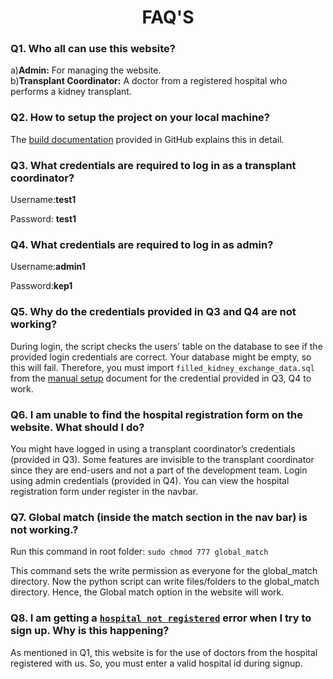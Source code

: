 # **<center>FAQ'S</center>**

### **Q1.** Who all can use this website?

 a)**Admin:** For managing the website.                      
         b)**Transplant Coordinator:** A doctor from a registered hospital who performs a kidney transplant.  

### **Q2.** How to setup the project on your local machine?

  The [build documentation](https://github.com/siv2r/kidney-exchange/blob/master/docs/build.md)  provided in GitHub explains this in detail.

### **Q3.** What credentials are required to log in as a transplant coordinator?


 Username:**test1** 
  
   Password: **test1**


### **Q4.** What credentials are required to log in as admin?

 Username:**admin1**
 
 Password:**kep1**
     


### **Q5.** Why do the credentials provided in Q3 and Q4 are not working?

 During login, the script checks the users’ table on the database to see if the provided login credentials are correct. Your database might be empty, so this will fail. Therefore, you must import `filled_kidney_exchange_data.sql` from the [manual setup](https://www.notion.so/Project-setup-Public-1a647ed8515c485f99f38e717acfa61b) document for the credential provided in Q3, Q4 to work.

### **Q6.** I am unable to find the hospital registration form on the website. What should I do?

 You might have logged in using a transplant coordinator’s credentials (provided in Q3). Some features are invisible to the transplant coordinator since they are end-users and not a part of the development team. Login using admin credentials (provided in Q4). You can view the hospital registration form under register in the navbar.

### **Q7.** Global match (inside the match section in the nav bar) is not working.?

 Run this command in root folder:
        `sudo chmod 777 global_match`
       
 This command sets the write permission as everyone for the global_match directory. Now the python script can write files/folders to the global_match directory. Hence, the Global match option in the website will work.

### **Q8.**  I am getting a **<ins>`hospital not registered`</ins>** error when I try to sign up. Why is this happening? 

As mentioned in Q1, this website is for the use of doctors from the hospital registered with us. So, you must enter a valid hospital id during signup. 